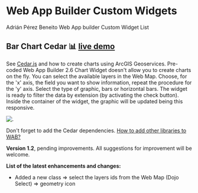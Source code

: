 # Web App Builder Custom Widgets

Adrián Pérez Beneito Web App builder Custom Widget List


## Bar Chart Cedar :bar_chart: [live demo](https://adrisolid.github.io/CedarWidget/)
See [Cedar.js](https://esri.github.io/cedar/tutorial/) and how to create charts using ArcGIS Geoservices. Pre-coded Web App Builder 2.6 Chart Widget doesn't allow you to create charts on the fly. You can select the available layers in the Web Map. Choose, for the 'x' axis, the field you want to show information, repeat the procedure for the 'y' axis. Select the type of graphic, bars or horizontal bars. The widget is ready to filter the data by extension (by activating the check button). Inside the container of the widget, the graphic will be updated being this responsive.

![.](http://adri2c.maps.arcgis.com/sharing/rest/content/items/25a901a69bc3449a9658ddd1386bb444/data)

Don't forget to add the Cedar dependencies. [How to add other libraries to WAB?](https://developers.arcgis.com/web-appbuilder/sample-code/add-a-third-party-library.htm)

**Version 1.2**, pending improvements. All suggestions for improvement will be welcome.

**List of the latest enhancements and changes:**
- Added a new class => select the layers ids from the Web Map (Dojo Select)
                    => geometry icon

